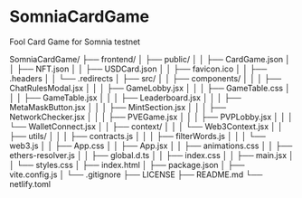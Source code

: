 # SomniaCardGame
Fool Card Game for Somnia testnet

SomniaCardGame/
├── frontend/
│   ├── public/
│   │   ├── CardGame.json
│   │   ├── NFT.json
│   │   ├── USDCard.json
│   │   ├── favicon.ico
│   │   ├── .headers
│   │   └── .redirects
│   ├── src/
│   │   ├── components/
│   │   │   ├── ChatRulesModal.jsx
│   │   │   ├── GameLobby.jsx
│   │   │   ├── GameTable.css
│   │   │   ├── GameTable.jsx
│   │   │   ├── Leaderboard.jsx
│   │   │   ├── MetaMaskButton.jsx
│   │   │   ├── MintSection.jsx
│   │   │   ├── NetworkChecker.jsx
│   │   │   ├── PVEGame.jsx
│   │   │   ├── PVPLobby.jsx
│   │   │   └── WalletConnect.jsx
│   │   ├── context/
│   │   │   └── Web3Context.jsx
│   │   ├── utils/
│   │   │   ├── contracts.js
│   │   │   ├── filterWords.js
│   │   │   └── web3.js
│   │   ├── App.css
│   │   ├── App.jsx
│   │   ├── animations.css
│   │   ├── ethers-resolver.js
│   │   ├── global.d.ts
│   │   ├── index.css
│   │   ├── main.jsx
│   │   └── styles.css
│   ├── index.html
│   ├── package.json
│   ├── vite.config.js
│   └── .gitignore
├── LICENSE
├── README.md
└── netlify.toml
